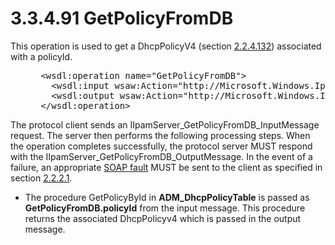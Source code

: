 <html dir="LTR" xmlns:mshelp="http://msdn.microsoft.com/mshelp" xmlns:ddue="http://ddue.schemas.microsoft.com/authoring/2003/5" xmlns:xlink="http://www.w3.org/1999/xlink" xmlns:tool="http://www.microsoft.com/tooltip">
 <body>
 <div id="header">
 <h1 class="heading">3.3.4.91 GetPolicyFromDB</h1>
 </div>
 <div id="mainSection">
 <div id="mainBody">
 <div id="allHistory" class="saveHistory"></div>
 <div id="sectionSection0" class="section" name="collapseableSection">
 

<p>This operation is used to get a DhcpPolicyV4 (section <a href="d159e433-4820-4d34-92d9-7f3afb1014fa.md">2.2.4.132</a>) associated with
a policyId.</p>

<dl>
<dd>
<div><pre> &lt;wsdl:operation name=&quot;GetPolicyFromDB&quot;&gt;
   &lt;wsdl:input wsaw:Action=&quot;http://Microsoft.Windows.Ipam/IIpamServer/GetPolicyFromDB&quot; message=&quot;ipam:IIpamServer_GetPolicyFromDB_InputMessage&quot; /&gt;
   &lt;wsdl:output wsaw:Action=&quot;http://Microsoft.Windows.Ipam/IIpamServer/GetPolicyFromDBResponse&quot; message=&quot;ipam:IIpamServer_GetPolicyFromDB_OutputMessage&quot; /&gt;
 &lt;/wsdl:operation&gt;
</pre></div>
</dd></dl>

<p>The protocol client sends an
IIpamServer_GetPolicyFromDB_InputMessage request. The server then performs the
following processing steps. When the operation completes successfully, the
protocol server MUST respond with the
IIpamServer_GetPolicyFromDB_OutputMessage. In the event of a failure, an
appropriate <a href="21b4a631-8f28-420f-822f-c5f879d5046e.md#gt_ec8728a8-1a75-426f-8767-aa1932c7c19f">SOAP fault</a>
MUST be sent to the client as specified in section <a href="a90ad88d-2468-4ac1-bbb9-8f921d15bbc8.md">2.2.2.1</a>.</p>

<ul><li><p><span><span> 
</span></span>The procedure GetPolicyById in <b>ADM_DhcpPolicyTable</b> is
passed as <b>GetPolicyFromDB.policyId</b> from the input message. This
procedure returns the associated DhcpPolicyv4 which is passed in the output
message.</p>

</li></ul>
 </div>
 </div>
 </div>
 </body>
</html>